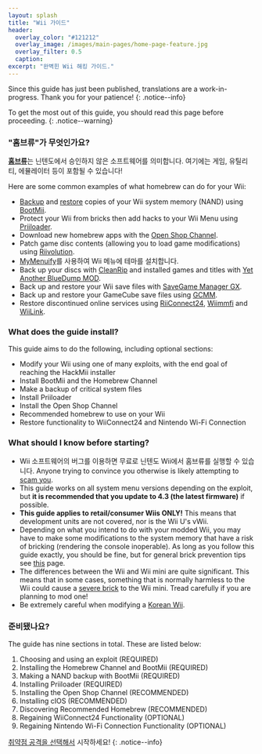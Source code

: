 ```yaml
---
layout: splash
title: "Wii 가이드"
header:
  overlay_color: "#121212"
  overlay_image: /images/main-pages/home-page-feature.jpg
  overlay_filter: 0.5
  caption:
excerpt: "완벽힌 Wii 해킹 가이드."
---
```


Since this guide has just been published, translations are a work-in-progress. Thank you for your patience!
{: .notice--info}

To get the most out of this guide, you should read this page before proceeding.
{: .notice--warning}

### "홈브류"가 무엇인가요?

[**홈브류**](https://en.wikipedia.org/wiki/Homebrew_(video_games))는 닌텐도에서 승인하지 않은 소프트웨어를 의미합니다. 여기에는 게임, 유틸리티, 에뮬레이터 등이 포함될 수 있습니다!

Here are some common examples of what homebrew can do for your Wii:

+ [Backup](bootmii) and [restore](bootmiirecover) copies of your Wii system memory (NAND) using [BootMii](hbc).
+ Protect your Wii from bricks then add hacks to your Wii Menu using [Priiloader](priiloader).
+ Download new homebrew apps with the [Open Shop Channel](hbb).
+ Patch game disc contents (allowing you to load game modifications) using [Riivolution](riivolution).
+ [MyMenuify](themes)를 사용하여 Wii 메뉴에 테마를 설치합니다.
+ Back up your discs with [CleanRip](/dump-games) and installed games and titles with [Yet Another BlueDump MOD](dump-wads).
+ Back up and restore your Wii save files with [SaveGame Manager GX](https://oscwii.org/library/app/savegame_manager_gx).
+ Back up and restore your GameCube save files using [GCMM](gcsaves).
+ Restore discontinued online services using [RiiConnect24](riiconnect24), [Wiimmfi](wiimmfi) and [WiiLink](wiilink).

### What does the guide install?

This guide aims to do the following, including optional sections:

+ Modify your Wii using one of many exploits, with the end goal of reaching the HackMii installer
+ Install BootMii and the Homebrew Channel
+ Make a backup of critical system files
+ Install Priiloader
+ Install the Open Shop Channel
+ Recommended homebrew to use on your Wii
+ Restore functionality to WiiConnect24 and Nintendo Wi-Fi Connection

### What should I know before starting?

+ Wii 소프트웨어의 버그를 이용하면 무료로 닌텐도 Wii에서 홈브류를 실행할 수 있습니다. Anyone trying to convince you otherwise is likely attempting to [scam you](https://hbc.hackmii.com/scam).
+ This guide works on all system menu versions depending on the exploit, but **it is recommended that you update to 4.3 (the latest firmware)** if possible.
+ **This guide applies to retail/consumer Wiis ONLY!** This means that development units are not covered, nor is the Wii U's vWii.
+ Depending on what you intend to do with your modded Wii, you may have to make some modifications to the system memory that have a risk of bricking (rendering the console inoperable). As long as you follow this guide exactly, you should be fine, but for general brick prevention tips see [this](bricks#brick-prevention) page.
+ The differences between the Wii and Wii mini are quite significant. This means that in some cases, something that is normally harmless to the Wii could cause a [severe brick](bricks#wi-fi-brick) to the Wii mini. Tread carefully if you are planning to mod one!
+ Be extremely careful when modifying a [Korean Wii](bricks#korean-kiierror-003-brick).

### 준비됐나요?

The guide has nine sections in total. These are listed below:

1. Choosing and using an exploit (REQUIRED)
1. Installing the Homebrew Channel and BootMii (REQUIRED)
1. Making a NAND backup with BootMii (REQUIRED)
1. Installing Priiloader (REQUIRED)
1. Installing the Open Shop Channel (RECOMMENDED)
1. Installing cIOS (RECOMMENDED)
1. Discovering Recommended Homebrew (RECOMMENDED)
1. Regaining WiiConnect24 Functionality (OPTIONAL)
1. Regaining Nintendo Wi-Fi Connection Functionality (OPTIONAL)

[취약점 공격을 선택해서](get-started) 시작하세요!
{: .notice--info}
